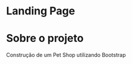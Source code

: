 <h1>Landing Page</h1>

<h1>Sobre o projeto</h1>
<p>Construção de um Pet Shop utilizando Bootstrap</p>




